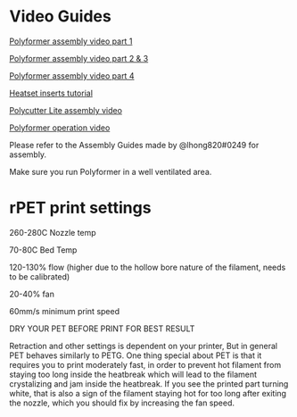 # Video Guides

[Polyformer assembly video part 1](https://www.youtube.com/watch?v=gqaRRzHKmp0)


[Polyformer assembly video part 2 & 3](https://youtu.be/NvOG5K5bJ6M)


[Polyformer assembly video part 4](https://youtu.be/LeM5dLHGVpM)


[Heatset inserts tutorial](https://youtu.be/gEWWZhYNxxQ)


[Polycutter Lite assembly video](https://www.youtube.com/watch?v=EgzWEFJ99so)


[Polyformer operation video](https://www.youtube.com/watch?v=f05WWMm3e6w&t=1s)


Please refer to the Assembly Guides made by @lhong820#0249 for assembly.


Make sure you run Polyformer in a well ventilated area.


# rPET print settings

260-280C Nozzle temp

70-80C Bed Temp

120-130% flow (higher due to the hollow bore nature of the filament, needs to be calibrated)

20-40% fan

60mm/s minimum print speed

DRY YOUR PET BEFORE PRINT FOR BEST RESULT

Retraction and other settings is dependent on your printer, But in general PET behaves similarly to PETG.
One thing special about PET is that it requires you to print moderately fast, in order to prevent hot filament from staying too long inside the heatbreak which will lead to the filament crystalizing and jam inside the heatbreak. If you see the printed part turning white, that is also a sign of the filament staying hot for too long after exiting the nozzle, which you should fix by increasing the fan speed.
